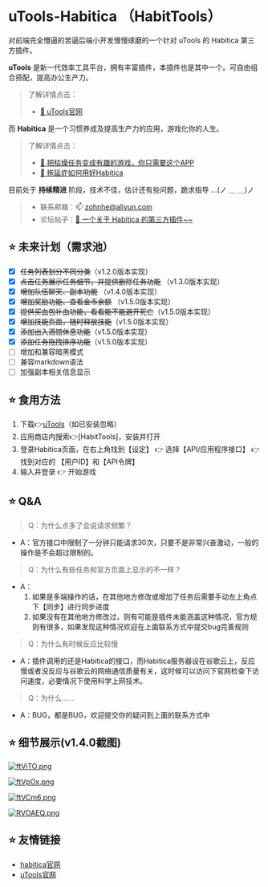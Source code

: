 # uTools-Habitica （HabitTools）
对前端完全懵逼的苦逼后端小开发慢慢琢磨的一个针对 uTools 的 Habitica 第三方插件。

**uTools** 是新一代效率工具平台，拥有丰富插件，本插件也是其中一个。可自由组合搭配，提高办公生产力。
> 了解详情点击：
> - [🔗 uTools官网](http://www.u.tools/)

而 **Habitica** 是一个习惯养成及提高生产力的应用，游戏化你的人生。
> 了解详情点击：
> - [🔗 把枯燥任务变成有趣的游戏，你只需要这个APP](https://zhuanlan.zhihu.com/p/58660347)
> - [🔗 拖延症如何用好Habitica](https://www.zhihu.com/question/36371438)

目前处于 **持续精进** 阶段，技术不佳，估计还有些问题，跪求指导 ...(ノ ＿ ＿)ノ
> - 联系邮箱：📫 zohnhe@aliyun.com
> - 论坛帖子：[🔗 一个关于 Habitica 的第三方插件~~](https://yuanliao.info/d/3764-habittools-habitica)

## ⭐ 未来计划（需求池）
- [x] ~~任务列表划分不同分类~~（v1.2.0版本实现）
- [x] ~~点击任务展示任务细节，并提供删除任务功能~~ （v1.3.0版本实现）
- [x] ~~增加队伍聊天、副本功能~~ （v1.4.0版本实现）
- [x] ~~增加奖励功能、查看金币余额~~ （v1.5.0版本实现）
- [x] ~~提供买血包补血功能，看看能不能避开死亡~~（v1.5.0版本实现）
- [x] ~~增加技能页面，随时释放技能~~（v1.5.0版本实现）
- [x] ~~添加出入酒馆休息功能~~（v1.5.0版本实现）
- [x] ~~添加任务拖拽排序功能~~（v1.5.0版本实现）
- [ ] 增加和兼容暗黑模式
- [ ] 兼容markdown语法
- [ ] 加强副本相关信息显示

## ⭐ 食用方法
1. 下载👉[uTools](http://www.u.tools/)（如已安装忽略）
2. 应用商店内搜索👉[HabitTools]，安装并打开
3. 登录Habitica页面，在右上角找到【设定】 👉 选择【API/应用程序接口】 👉 找到对应的 【用户ID】和【API令牌】
4. 输入并登录 👉 开始游戏

## ⭐ Q&A
> Q：为什么点多了会说请求频繁？
- A：官方接口中限制了一分钟只能请求30次，只要不是非常兴奋激动，一般的操作是不会超过限制的。

> Q：为什么有些任务和官方页面上显示的不一样？
- A：
    1. 如果是多端操作的话，在其他地方修改或增加了任务后需要手动左上角点下【同步】进行同步进度
    2. 如果没有在其他地方修改过，则有可能是插件未能涵盖这种情况，官方规则有很多，如果发现这种情况欢迎在上面联系方式中提交bug完善规则

> Q：为什么有时候反应比较慢
- A：插件调用的还是Habitica的接口，而Habitica服务器设在谷歌云上，反应慢或者没反应与谷歌云的网络通信质量有关，这时候可以访问下官网检查下访问速度，必要情况下使用科学上网技术。

> Q：为什么……
- A：BUG，都是BUG，欢迎提交你的疑问到上面的联系方式中

## ⭐ 细节展示(v1.4.0截图)
[![ftViTO.png](https://z3.ax1x.com/2021/08/10/ftViTO.png)](https://imgtu.com/i/ftViTO)

[![ftVpOx.png](https://z3.ax1x.com/2021/08/10/ftVpOx.png)](https://imgtu.com/i/ftVpOx)

[![ftVCm6.png](https://z3.ax1x.com/2021/08/10/ftVCm6.png)](https://imgtu.com/i/ftVCm6)

[![RVOAEQ.png](https://z3.ax1x.com/2021/06/22/RVOAEQ.png)](https://imgtu.com/i/RVOAEQ)

## ⭐ 友情链接
- [habitica官网](https://habitica.com/)
- [uTools官网](https://u.tools/)

